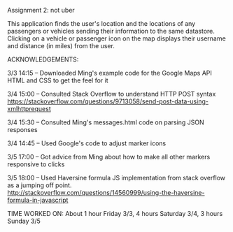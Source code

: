 Assignment 2: not uber

This application finds the user's location and the locations of any passengers or vehicles sending their information to the same datastore. Clicking on a vehicle or passenger icon on the map displays their username and distance (in miles) from the user.

ACKNOWLEDGEMENTS:

3/3 14:15 – Downloaded Ming's example code for the Google Maps API HTML and CSS to get the feel for it

3/4 15:00 – Consulted Stack Overflow to understand HTTP POST syntax https://stackoverflow.com/questions/9713058/send-post-data-using-xmlhttprequest

3/4 15:30 – Consulted Ming's messages.html code on parsing JSON responses

3/4 14:45 – Used Google's code to adjust marker icons

3/5 17:00 – Got advice from Ming about how to make all other markers responsive to clicks

3/5 18:00 – Used Haversine formula JS implementation from stack overflow as a jumping off point. http://stackoverflow.com/questions/14560999/using-the-haversine-formula-in-javascript

TIME WORKED ON:
About 1 hour Friday 3/3, 4 hours Saturday 3/4, 3 hours Sunday 3/5

